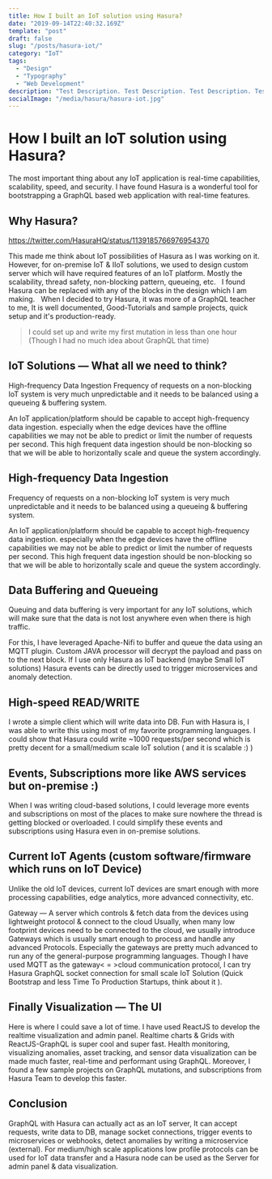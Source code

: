 ```yaml
---
title: How I built an IoT solution using Hasura?
date: "2019-09-14T22:40:32.169Z"
template: "post"
draft: false
slug: "/posts/hasura-iot/"
category: "IoT"
tags:
  - "Design"
  - "Typography"
  - "Web Development"
description: "Test Description. Test Description. Test Description. Test Description. Test Description. Test Description. Test Description. Test Description. "
socialImage: "/media/hasura/hasura-iot.jpg"
---
```


# How I built an IoT solution using Hasura?

The most important thing about any IoT application is real-time capabilities, scalability, speed, and security. I have found Hasura is a wonderful tool for bootstrapping a GraphQL based web application with real-time features.

## Why Hasura?
https://twitter.com/HasuraHQ/status/1139185766976954370

This made me think about IoT possibilities of Hasura as I was working on it.
&nbsp;
However, for on-premise IoT & IIoT solutions, we used to design custom server which will have required features of an IoT platform.
Mostly the scalability, thread safety, non-blocking pattern, queueing, etc.
&nbsp;
I found Hasura can be replaced with any of the blocks in the design which I am making.
&nbsp;
When I decided to try Hasura, it was more of a GraphQL teacher to me, It is well documented, Good-Tutorials and sample projects, quick setup and it's production-ready.
>I could set up and write my first mutation in less than one hour (Though I had no much idea about GraphQL that time)

## IoT Solutions — What all we need to think?
High-frequency Data Ingestion
Frequency of requests on a non-blocking IoT system is very much unpredictable and it needs to be balanced using a queueing & buffering system.

An IoT application/platform should be capable to accept high-frequency data ingestion. especially when the edge devices have the offline capabilities we may not be able to predict or limit the number of requests per second.
This high frequent data ingestion should be non-blocking so that we will be able to horizontally scale and queue the system accordingly.

## High-frequency Data Ingestion
Frequency of requests on a non-blocking IoT system is very much unpredictable and it needs to be balanced using a queueing & buffering system.

An IoT application/platform should be capable to accept high-frequency data ingestion. especially when the edge devices have the offline capabilities we may not be able to predict or limit the number of requests per second.
This high frequent data ingestion should be non-blocking so that we will be able to horizontally scale and queue the system accordingly.

## Data Buffering and Queueing
Queuing and data buffering is very important for any IoT solutions, which will make sure that the data is not lost anywhere even when there is high traffic.

For this, I have leveraged Apache-Nifi to buffer and queue the data using an MQTT plugin.
Custom JAVA processor will decrypt the payload and pass on to the next block.
If I use only Hasura as IoT backend (maybe Small IoT solutions) Hasura events can be directly used to trigger microservices and anomaly detection.

## High-speed READ/WRITE

I wrote a simple client which will write data into DB.
Fun with Hasura is, I was able to write this using most of my favorite programming languages.
I could show that Hasura could write ~1000 requests/per second which is pretty decent for a small/medium scale IoT solution ( and it is scalable :) )

## Events, Subscriptions more like AWS services but on-premise :)
When I was writing cloud-based solutions, I could leverage more events and subscriptions on most of the places to make sure nowhere the thread is getting blocked or overloaded.
I could simplify these events and subscriptions using Hasura even in on-premise solutions.

## Current IoT Agents (custom software/firmware which runs on IoT Device)
Unlike the old IoT devices, current IoT devices are smart enough with more processing capabilities, edge analytics, more advanced connectivity, etc.

Gateway — A server which controls & fetch data from the devices using lightweight protocol & connect to the cloud
Usually, when many low footprint devices need to be connected to the cloud, we usually introduce Gateways which is usually smart enough to process and handle any advanced Protocols.
Especially the gateways are pretty much advanced to run any of the general-purpose programming languages.
Though I have used MQTT as the gateway< = >cloud communication protocol, I can try Hasura GraphQL socket connection for small scale IoT Solution (Quick Bootstrap and less Time To Production Startups, think about it ).

## Finally Visualization — The UI
Here is where I could save a lot of time. I have used ReactJS to develop the realtime visualization and admin panel.
Realtime charts & Grids with ReactJS-GraphQL is super cool and super fast.
Health monitoring, visualizing anomalies, asset tracking, and sensor data visualization can be made much faster, real-time and performant using GraphQL.
Moreover, I found a few sample projects on GraphQL mutations, and subscriptions from Hasura Team to develop this faster.

## Conclusion
GraphQL with Hasura can actually act as an IoT server, It can accept requests, write data to DB, manage socket connections, trigger events to microservices or webhooks, detect anomalies by writing a microservice (external).
For medium/high scale applications low profile protocols can be used for IoT data transfer and a Hasura node can be used as the Server for admin panel & data visualization.